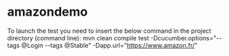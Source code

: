 # amazondemo
To launch the test you need to insert the below command in the project directory (command line): mvn clean compile test -Dcucumber.options="--tags @Login --tags @Stable" -Dapp.url="https://www.amazon.fr/"
